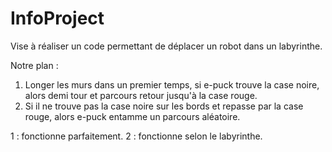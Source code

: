 # InfoProject
Vise à réaliser un code permettant de déplacer un robot dans un labyrinthe. 

Notre plan : 
1. Longer les murs dans un premier temps, si e-puck trouve la case noire, alors demi tour et parcours retour jusqu'à la case rouge. 
2. Si il ne trouve pas la case noire sur les bords et repasse par la case rouge, alors e-puck entamme un parcours aléatoire.

1 : fonctionne parfaitement.
2 : fonctionne selon le labyrinthe. 
